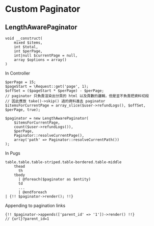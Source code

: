 <!-- TITLE: Laravel Custom Paginator -->
<!-- SUBTITLE: A quick summary of Laravel Custom Paginator -->

# Custom Paginator

## LengthAwarePaginator

```
void __construct( 
    mixed $items,
    int $total,
    int $perPage,
    int|null $currentPage = null, 
    array $options = array()
)
```



In Controller

```
$perPage = 15;
$pageStart = \Request::get('page', 1);
$offSet = ($pageStart * $perPage) - $perPage;
// paginator 只負責渲染出分頁的 html 以及頁數的邏輯，但是並不負責把資料切段
// 因此應放 take()->skip() 過的資料進去 paginator
$itemsForCurrentPage = array_slice($user->refundLogs(), $offSet, $perPage, true);

$paginator = new LengthAwarePaginator(
    $itemsForCurrentPage,
    count($user->refundLogs()),
    $perPage,
    Paginator::resolveCurrentPage(),
    array('path' => Paginator::resolveCurrentPath())
);
```

In Pugs

```
table.table.table-striped.table-bordered.table-middle
    thead
      th 
    tbody
      | @foreach($paginator as $entity)
      td
      ...
      | @endforeach
| {!! $paginator->render(); !!}
```

Appending to pagination links

```
{!! $paginator->appends(['parent_id' => '1'])->render() !!}
// {url}?parent_id=1
```



